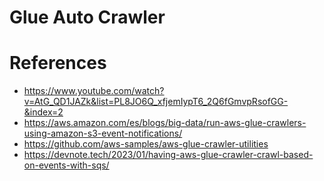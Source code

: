 # Glue Auto Crawler

# References
* https://www.youtube.com/watch?v=AtG_QD1JAZk&list=PL8JO6Q_xfjemIypT6_2Q6fGmvpRsofGG-&index=2
* https://aws.amazon.com/es/blogs/big-data/run-aws-glue-crawlers-using-amazon-s3-event-notifications/
* https://github.com/aws-samples/aws-glue-crawler-utilities
* https://devnote.tech/2023/01/having-aws-glue-crawler-crawl-based-on-events-with-sqs/